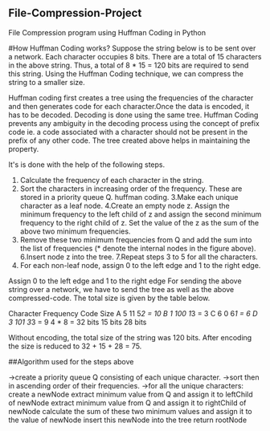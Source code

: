 ## File-Compression-Project
File Compression program using Huffman Coding in Python

#How Huffman Coding works?
Suppose the string below is to be sent over a network.
Each character occupies 8 bits. There are a total of 15 characters in the above string. 
Thus, a total of 8 * 15 = 120 bits are required to send this string. Using the Huffman Coding technique, we can compress the string to a smaller size.

Huffman coding first creates a tree using the frequencies of the character and then generates code for each character.Once the data is encoded, it has to be decoded. Decoding is done using the same tree. Huffman Coding prevents any ambiguity in the decoding process using the concept of prefix code ie. a code associated with a character should not be present in the prefix of any other code. The tree created above helps in maintaining the property.

It's is done with the help of the following steps.
1. Calculate the frequency of each character in the string.
2. Sort the characters in increasing order of the frequency. These are stored in a priority queue Q.
huffman coding.
3.Make each unique character as a leaf node.
4.Create an empty node z. Assign the minimum frequency to the left child of z and assign the second minimum frequency to the right child of z. Set the value of the z as the sum of the above two minimum frequencies.
5. Remove these two minimum frequencies from Q and add the sum into the list of frequencies (* denote the internal nodes in the figure above).
6.Insert node z into the tree.
7.Repeat steps 3 to 5 for all the characters.
8. For each non-leaf node, assign 0 to the left edge and 1 to the right edge.

Assign 0 to the left edge and 1 to the right edge
For sending the above string over a network, we have to send the tree as well as the above compressed-code. The total size is given by the table below.

 

Character	        Frequency    	Code	     Size
A             	     5	           11	      5*2 = 10
B	                   1	         100	      1*3 = 3
C	                   6	          0	       6*1 = 6
D	                   3	         101	      3*3 = 9
4 * 8 = 32 bits	     15 bits	 	           28 bits
 

Without encoding, the total size of the string was 120 bits. After encoding the size is reduced to 32 + 15 + 28 = 75.

##Algorithm used for the steps above

->create a priority queue Q consisting of each unique character.
->sort then in ascending order of their frequencies.
->for all the unique characters:
    create a newNode
    extract minimum value from Q and assign it to leftChild of newNode
    extract minimum value from Q and assign it to rightChild of newNode
    calculate the sum of these two minimum values and assign it to the value of newNode
    insert this newNode into the tree
return rootNode
